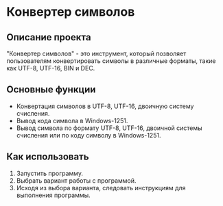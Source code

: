# Конвертер символов

## Описание проекта
"Конвертер символов" - это инструмент, который позволяет пользователям конвертировать символы в различные форматы, такие как UTF-8, UTF-16, BIN и DEC.

## Основные функции
- Конвертация символов в UTF-8, UTF-16, двоичную систему счисления.
- Вывод кода символа в Windows-1251.
- Вывод символа по формату UTF-8, UTF-16, двоичной системы счисления или по коду символу в Windows-1251.

## Как использовать
1. Запустить программу.
2. Выбрать вариант работы с программой.
3. Исходя из выбора варианта, следовать инструкциям для выполнения программы.

